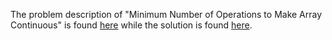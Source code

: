 The problem description of "Minimum Number of Operations to Make Array Continuous" is found [here](https://leetcode.com/problems/minimum-number-of-operations-to-make-array-continuous/) while the solution is found [here](https://github.com/aurimas13/Solutions-To-Problems/blob/main/LeetCode/Java%20Solutions/Minimum%20Number%20of%20Operations%20to%20Make%20Array%20Continuous/minOperations.java).

